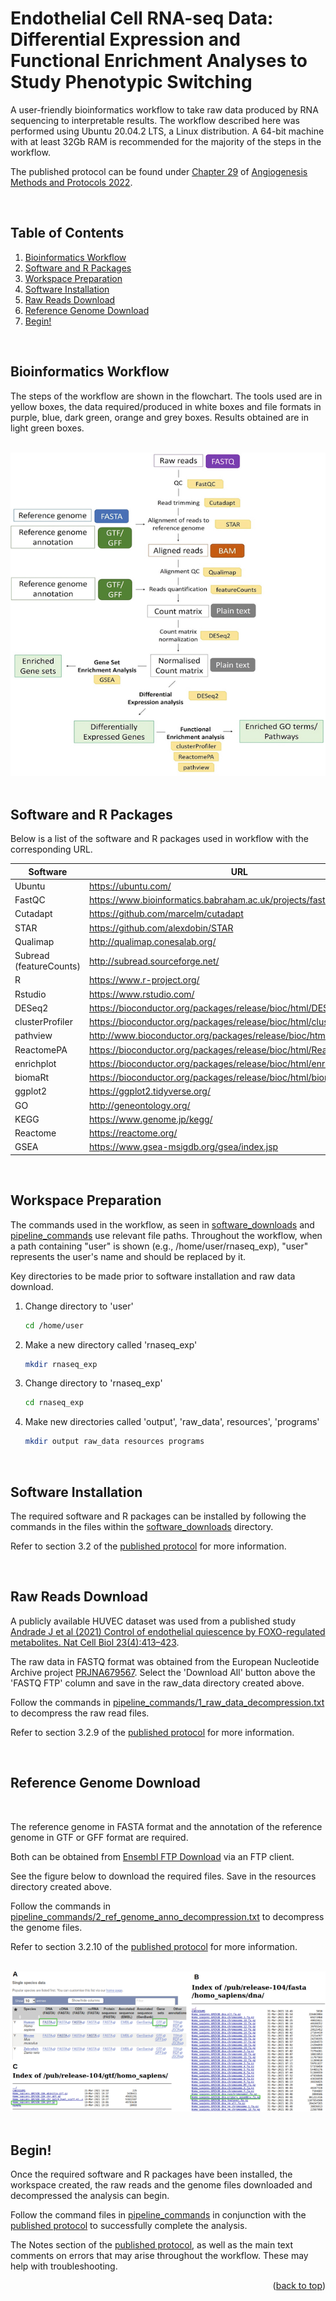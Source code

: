 # Endothelial Cell RNA-seq Data: Differential Expression and Functional Enrichment Analyses to Study Phenotypic Switching

A user-friendly bioinformatics workflow to take raw data produced by RNA sequencing to interpretable results. The workflow described here was performed using Ubuntu 20.04.2 LTS, a Linux distribution. A 64-bit machine with at least 32Gb RAM is recommended for the majority of the steps in the workflow.

The published protocol can be found under [<ins>Chapter 29</ins>](<https://doi.org/10.1007/978-1-0716-2059-5_29>) of [<ins>Angiogenesis Methods and Protocols 2022</ins>](<https://doi.org/10.1007/978-1-0716-2059-5>).

<br />

## Table of Contents
<ol>
  <li>
    <a href="https://github.com/vasc-bioinf/rnaseq_exp/blob/main/README.md#bioinformatics-workflow">Bioinformatics Workflow</a>
  </li>
  <li>
    <a href="https://github.com/vasc-bioinf/rnaseq_exp/blob/main/README.md#software-and-r-packages">Software and R Packages</a>
  </li>
  <li>
    <a href="https://github.com/vasc-bioinf/rnaseq_exp#workspace-preparation">Workspace Preparation</a>
  </li>
  <li>
    <a href="https://github.com/vasc-bioinf/rnaseq_exp#software-installation">Software Installation</a>
  </li>
  <li>
    <a href="https://github.com/vasc-bioinf/rnaseq_exp/blob/main/README.md#raw-reads-download">Raw Reads Download</a>
  </li>
  <li>
    <a href="https://github.com/vasc-bioinf/rnaseq_exp/blob/main/README.md#reference-genome-download">Reference Genome Download</a>
  </li>
  <li>
    <a href="https://github.com/vasc-bioinf/rnaseq_exp/blob/main/README.md#begin">Begin!</a>
  </ol>

<br />
  
## Bioinformatics Workflow

The steps of the workflow are shown in the flowchart. The tools used are in yellow boxes, the data required/produced in white boxes and file formats in purple, blue, dark green, orange and grey boxes. Results obtained are in light green boxes.

<br />
<div align="center">
  <img src="images/bioinformatics_workflow.png">
  </a>
</div>

<br />

## Software and R Packages

Below is a list of the software and R packages used in workflow with the corresponding URL.

<div align="center">
  
| Software | URL |
| --- | --- |
Ubuntu | https://ubuntu.com/
FastQC | https://www.bioinformatics.babraham.ac.uk/projects/fastqc/
Cutadapt | https://github.com/marcelm/cutadapt
STAR | https://github.com/alexdobin/STAR
Qualimap | http://qualimap.conesalab.org/
Subread (featureCounts) | http://subread.sourceforge.net/
R | https://www.r-project.org/
Rstudio | https://www.rstudio.com/
DESeq2 | https://bioconductor.org/packages/release/bioc/html/DESeq2.html
clusterProfiler | https://bioconductor.org/packages/release/bioc/html/clusterProfiler.html
pathview | http://www.bioconductor.org/packages/release/bioc/html/pathview.html
ReactomePA | https://bioconductor.org/packages/release/bioc/html/ReactomePA.html
enrichplot | https://bioconductor.org/packages/release/bioc/html/enrichplot.html
biomaRt | https://bioconductor.org/packages/release/bioc/html/biomaRt.html
ggplot2 | https://ggplot2.tidyverse.org/
GO | http://geneontology.org/
KEGG | https://www.genome.jp/kegg/
Reactome | https://reactome.org/
GSEA | https://www.gsea-msigdb.org/gsea/index.jsp
  
</div>
<div>

<br />

## Workspace Preparation

The commands used in the workflow, as seen in [software_downloads](software_downloads/) and [pipeline_commands](pipeline_commands/) use relevant file paths. Throughout the workflow, when a path containing "user" is shown (e.g., /home/user/rnaseq_exp), "user" represents the user's name and should be replaced by it.

Key directories to be made prior to software installation and raw data download.

1. Change directory to 'user'
   ```sh
   cd /home/user
   ```
  
2. Make a new directory called 'rnaseq_exp'
   ```sh
   mkdir rnaseq_exp
   ```

3. Change directory to 'rnaseq_exp'
   ```sh
   cd rnaseq_exp
   ```
  
4. Make new directories called 'output', 'raw_data', resources', 'programs'
   ```sh
   mkdir output raw_data resources programs
   ```


<br />

## Software Installation
The required software and R packages can be installed by following the commands in the files within the [software_downloads](software_downloads/) directory.

Refer to section 3.2 of the [published protocol](<https://doi.org/10.1007/978-1-0716-2059-5_29>) for more information.

<br />


## Raw Reads Download

A publicly available HUVEC dataset was used from a published study [Andrade J et al (2021) Control of endothelial quiescence by FOXO-regulated metabolites. Nat Cell Biol 23(4):413–423](<https://www.nature.com/articles/s41556-021-00637-6>).

The raw data in FASTQ format was obtained from the European Nucleotide Archive project [PRJNA679567](https://www.ebi.ac.uk/ena/browser/view/PRJNA679567?show=reads). Select the 'Download All' button above the 'FASTQ FTP' column and save in the raw_data directory created above.

Follow the commands in [pipeline_commands/1_raw_data_decompression.txt](<https://github.com/vasc-bioinf/rnaseq_exp/blob/main/pipeline_commands/1_raw_data_decompression.txt>) to decompress the raw read files.

Refer to section 3.2.9 of the [published protocol](<https://doi.org/10.1007/978-1-0716-2059-5_29>) for more information.

<br />

## Reference Genome Download

<br />

The reference genome in FASTA format and the annotation of the reference genome in GTF or GFF format are required.

Both can be obtained from [Ensembl FTP Download](<http://www.ensembl.org/info/data/ftp/index.html>) via an FTP client.

See the figure below to download the required files. Save in the resources directory created above.

Follow the commands in [pipeline_commands/2_ref_genome_anno_decompression.txt](<https://github.com/vasc-bioinf/rnaseq_exp/blob/main/pipeline_commands/2_ref_genome_anno_decompression.txt>) to decompress the genome files.

Refer to section 3.2.10 of the [published protocol](<https://doi.org/10.1007/978-1-0716-2059-5_29>) for more information.

<br />
  
<div align="center">
  <img src="images/reference_genome_download.png">
  </a>
</div>

<br />

## Begin!

Once the required software and R packages have been installed, the workspace created, the raw reads and the genome files downloaded and decompressed the analysis can begin.

Follow the command files in [pipeline_commands](<https://github.com/vasc-bioinf/rnaseq_exp/tree/main/pipeline_commands>) in conjunction with the [published protocol](<https://doi.org/10.1007/978-1-0716-2059-5_29>) to successfully complete the analysis.

The Notes section of the [published protocol](<https://doi.org/10.1007/978-1-0716-2059-5_29>), as well as the main text comments on errors that may arise throughout the workflow. These may help with troubleshooting.

<p align="right">(<a href="#top">back to top</a>)</p>


